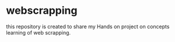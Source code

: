 # webscrapping
this repository is created to share my Hands on project on concepts learning of web scrapping.
